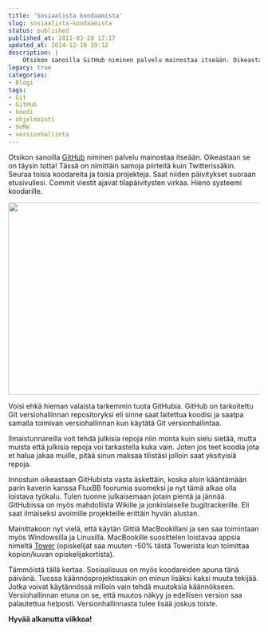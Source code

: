 ```yaml
---
title: 'Sosiaalista koodaamista'
slug: sosiaalista-koodaamista
status: published
published_at: 2011-03-28 17:17
updated_at: 2014-12-10 19:12
description: |
    Otsikon sanoilla GitHub niminen palvelu mainostaa itseään. Oikeastaan se on täysin totta! Tässä on nimittäin samoja piirteitä kuin Twitterissäkin. Seuraa toisia koodareita ja toisia projekteja. Saat niiden päivitykset suoraan etusivullesi. Commit viestit ajavat tilapäivitysten virkaa. Hieno systeemi koodarille.
legacy: true
categories:
- Blogi
tags:
- Git
- GitHub
- koodi
- ohjelmointi
- SoMe
- versionhallinta
---
```


<p>Otsikon sanoilla <a href="http://github.com" target="_blank">GitHub</a> niminen palvelu mainostaa itseään. Oikeastaan se on täysin totta! Tässä on nimittäin samoja piirteitä kuin Twitterissäkin. Seuraa toisia koodareita ja toisia projekteja. Saat niiden päivitykset suoraan etusivullesi. Commit viestit ajavat tilapäivitysten virkaa. Hieno systeemi koodarille.</p>
<p style="text-align: center;"><a href="https://cdn.markokaartinen.net/uploads/2011/03/github.png"><img loading="lazy" decoding="async" class="aligncenter size-full wp-image-1971" title="github" src="https://cdn.markokaartinen.net/uploads/2011/03/github.png" alt="" width="651" height="386" srcset="https://cdn.markokaartinen.net/uploads/2011/03/github.png 1085w, https://cdn.markokaartinen.net/uploads/2011/03/github-600x356.png 600w, https://cdn.markokaartinen.net/uploads/2011/03/github-1000x594.png 1000w, https://cdn.markokaartinen.net/uploads/2011/03/github-1050x623.png 1050w" sizes="(max-width: 651px) 100vw, 651px" /></a></p>
<p><!--more--></p>
<p>Voisi ehkä hieman valaista tarkemmin tuota GitHubia. GitHub on tarkoitettu Git versiohallinnan repositoryksi eli sinne saat laitettua koodisi ja saatpa samalla toimivan versiohallinnan kun käytätä Git versionhallintaa.</p>
<p>Ilmaistunnareilla voit tehdä julkisia repoja niin monta kuin sielu sietää, mutta muista että julkisia repoja voi tarkastella kuka vain. Joten jos teet koodia jota et halua jakaa muille, pitää sinun maksaa tilistäsi jolloin saat yksityisiä repoja.</p>
<p>Innostuin oikeastaan GitHubista vasta äskettäin, koska aloin kääntämään parin kaverin kanssa FluxBB foorumia suomeksi ja nyt tämä alkaa olla loistava työkalu. Tulen tuonne julkaisemaan jotain pientä ja jännää. GitHubissa on myös mahdollista Wikille ja jonkinlaiselle bugitrackerille. Eli saat ilmaiseksi avoimille projekteille erittäin hyvän alustan.</p>
<p>Mainittakoon nyt vielä, että käytän Gittiä MacBookillani ja sen saa toimintaan myös Windowsilla ja Linuxilla. MacBookille suosittelen loistavaa appsia nimeltä <a href="www.git-tower.com/" target="_blank">Tower</a> (opiskelijat saa muuten -50% tästä Towerista kun toimittaa kopion/kuvan opiskelijakortista).</p>
<p>Tämmöistä tällä kertaa. Sosiaalisuus on myös koodareiden apuna tänä päivänä. Tuossa käännösprojektissakin on minun lisäksi kaksi muuta tekijää. Jotka voivat käytännössä milloin vain tehdä muutoksia käännökseen. Versiohallinnan etuna on se, että muutos näkyy ja edellisen version saa palautettua helposti. Versionhallinnasta tulee lisää joskus toiste.</p>
<p><strong>Hyvää alkanutta viikkoa!</strong></p>